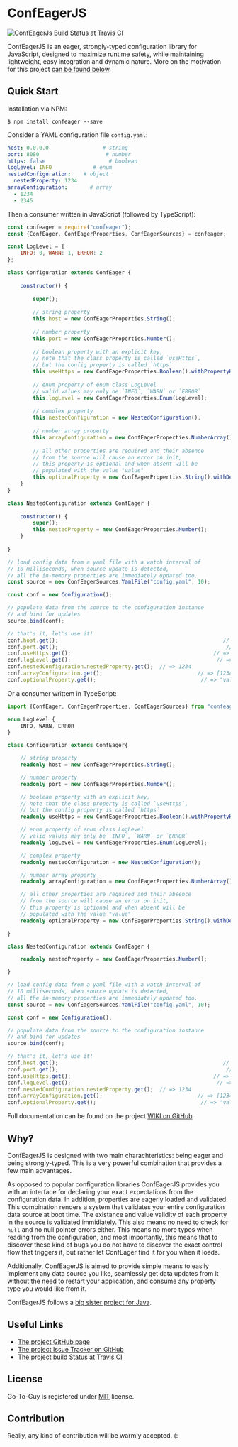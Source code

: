 # ConfEagerJS

[![ConfEagerJs Build Status at Travis CI](https://api.travis-ci.org/avivcarmis/conf-eager-js.svg?branch=master)]("https://api.travis-ci.org/avivcarmis/conf-eager-js.svg?branch=master")

ConfEagerJS is an eager, strongly-typed configuration library for JavaScript, designed to maximize runtime safety, while maintaining lightweight, easy integration and dynamic nature.
More on the motivation for this project [can be found below](#Why? "can be found below").

## Quick Start

Installation via NPM:

`$ npm install confeager --save`

Consider a YAML configuration file `config.yaml`:
```yaml
host: 0.0.0.0                 # string
port: 8080                     # number
https: false                    # boolean
logLevel: INFO             # enum
nestedConfiguration:    # object
  nestedProperty: 1234
arrayConfiguration:       # array
  - 1234
  - 2345
```

Then a consumer written in JavaScript (followed by TypeScript):
```javascript
const confeager = require("confeager");
const {ConfEager, ConfEagerProperties, ConfEagerSources} = confeager;

const LogLevel = {
    INFO: 0, WARN: 1, ERROR: 2
};

class Configuration extends ConfEager {
    
    constructor() {
        
        super();
        
        // string property
        this.host = new ConfEagerProperties.String();
        
        // number property
        this.port = new ConfEagerProperties.Number();
        
        // boolean property with an explicit key,
        // note that the class property is called `useHttps`,
        // but the config property is called `https`
        this.useHttps = new ConfEagerProperties.Boolean().withPropertyKey("https");
        
        // enum property of enum class LogLevel
        // valid values may only be `INFO`, `WARN` or `ERROR`
        this.logLevel = new ConfEagerProperties.Enum(LogLevel);
        
        // complex property
        this.nestedConfiguration = new NestedConfiguration();
        
        // number array property
        this.arrayConfiguration = new ConfEagerProperties.NumberArray();
        
        // all other properties are required and their absence
        // from the source will cause an error on init,
        // this property is optional and when absent will be
        // populated with the value "value"
        this.optionalProperty = new ConfEagerProperties.String().withDefaultValue("value");
    }
}

class NestedConfiguration extends ConfEager {
    
    constructor() {
        super();
        this.nestedProperty = new ConfEagerProperties.Number();
    }
    
}

// load config data from a yaml file with a watch interval of
// 10 milliseconds, when source update is detected,
// all the in-memory properties are immediately updated too.
const source = new ConfEagerSources.YamlFile("config.yaml", 10);

const conf = new Configuration();

// populate data from the source to the configuration instance
// and bind for updates
source.bind(conf);

// that's it, let's use it!
conf.host.get();                                                    // => "0.0.0.0"
conf.port.get();                                                     // => 8080
conf.useHttps.get();                                             // => false
conf.logLevel.get();                                              // => LogLevel.INFO
conf.nestedConfiguration.nestedProperty.get();  // => 1234
conf.arrayConfiguration.get();                              // => [1234, 2345]
conf.optionalProperty.get();                                 // => "value"
```
Or a consumer writtem in TypeScript:

```typescript
import {ConfEager, ConfEagerProperties, ConfEagerSources} from "confeager";

enum LogLevel {
    INFO, WARN, ERROR
}

class Configuration extends ConfEager{

    // string property
    readonly host = new ConfEagerProperties.String();

    // number property
    readonly port = new ConfEagerProperties.Number();

    // boolean property with an explicit key,
    // note that the class property is called `useHttps`,
    // but the config property is called `https`
    readonly useHttps = new ConfEagerProperties.Boolean().withPropertyKey("https");

    // enum property of enum class LogLevel
    // valid values may only be `INFO`, `WARN` or `ERROR`
    readonly logLevel = new ConfEagerProperties.Enum(LogLevel);

    // complex property
    readonly nestedConfiguration = new NestedConfiguration();

    // number array property
    readonly arrayConfiguration = new ConfEagerProperties.NumberArray();

    // all other properties are required and their absence
    // from the source will cause an error on init,
    // this property is optional and when absent will be
    // populated with the value "value"
    readonly optionalProperty = new ConfEagerProperties.String().withDefaultValue("value");

}

class NestedConfiguration extends ConfEager {

    readonly nestedProperty = new ConfEagerProperties.Number();

}

// load config data from a yaml file with a watch interval of
// 10 milliseconds, when source update is detected,
// all the in-memory properties are immediately updated too.
const source = new ConfEagerSources.YamlFile("config.yaml", 10);

const conf = new Configuration();

// populate data from the source to the configuration instance
// and bind for updates
source.bind(conf);

// that's it, let's use it!
conf.host.get();                                                    // => "0.0.0.0"
conf.port.get();                                                     // => 8080
conf.useHttps.get();                                             // => false
conf.logLevel.get();                                              // => LogLevel.INFO
conf.nestedConfiguration.nestedProperty.get();  // => 1234
conf.arrayConfiguration.get();                              // => [1234, 2345]
conf.optionalProperty.get();                                 // => "value"
```

Full documentation can be found on the project [WIKI on GitHub](https://github.com/avivcarmis/conf-eager-js/wiki "WIKI on GitHub").

## Why?
ConfEagerJS is designed with two main charachteristics: being eager and being strongly-typed. This is a very powerful combination that provides a few main advantages.

As opposed to popular configuration libraries ConfEagerJS provides you with an interface for declaring your exact expectations from the configuration data. In addition, properties are eagerly loaded and validated. This combination renders a system that validates your entire configuration data source at boot time. The existance and value validity of each property in the source is validated immidiately. This also means no need to check for `null` and no null pointer errors either. This means no more typos when reading from the configuration, and most importantly, this means that to discover these kind of bugs you do not have to discover the exact control flow that triggers it, but rather let ConfEager find it for you when it loads.

Additionally, ConfEagerJS is aimed to provide simple means to easily implement any data source you like, seamlessly get data updates from it without the need to restart your application, and consume any property type you would like from it.

ConfEagerJS follows a [big sister project for Java](https://github.com/avivcarmis/conf-eager "big sister project for Java").

## Useful Links
- [The project GitHub page](https://github.com/avivcarmis/conf-eager-js "The project GitHub page")
- [The project Issue Tracker on GitHub](https://github.com/avivcarmis/conf-eager-js/issues "The project Issue Tracker on GitHub")
- [The project build Status at Travis CI](https://travis-ci.org/avivcarmis/conf-eager-js "The project build Status at Travis CI")

## License
Go-To-Guy is registered under <a href=/LICENSE.txt target="_blank">MIT</a> license.

## Contribution
Really, any kind of contribution will be warmly accepted. (: